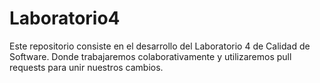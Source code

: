 # Laboratorio4
Este repositorio consiste en el desarrollo del Laboratorio 4 de Calidad de Software. Donde trabajaremos colaborativamente y utilizaremos pull requests para unir nuestros cambios.
